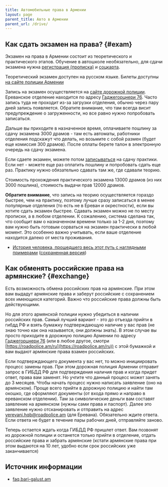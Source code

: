 ```yaml
---
title: Автомобильные права в Армении
layout: page
parent_title: Авто в Армении
parent_url: /drive/
---
```


## Как сдать экзамен на права? {#exam}

Экзамен на права в Армении состоит из теоретического и практического этапов. Обучение в автошколе необязательно, для
сдачи экзамена нужна [регистрация (прописка)](../documents/registration.md) и [соцкарта](../documents/social-number.md).

Теоретический экзамен доступен на русском языке. Билеты доступны
[на сайте полиции Армении](https://www.police.am/ճանապարհային-ոստիկանություն/the-list-of-driving-theory-test-questions.html)

Запись на экзамен осуществляется на [сайте дорожной полиции](https://roadpolice.am/ru).
Ереванское отделение находится по адресу [Гаджегорцнери 76](https://yandex.ru/maps/org/otdel_registratsii_tekhnicheskogo_osmotra_i_ekzamen_transportnykh_sredstv/173700962486/).
Часто запись туда не проходит из-за загрузки отделения, обычно через пару дней запись появляется. Обратите внимание,
что там всегда висит предупреждение о загруженности, но все равно нужно попробовать записаться.

Дальше вы приходите в назначенное время, оплачиваете пошлину за сдачу экзамена 3000 драмов - там есть автоматы, работники
отделения подскажут что делать, но возьмите с собой размен (будет еще комиссия 300 драмов). После оплаты берете талон в
электронную очередь на сдачу экзамена.

Если сдаете экзамен, можете потом [записываться](https://roadpolice.am/ru) на сдачу практики. Если нет -
можете еще раз оплатить пошлину и попробовать сдать еще раз. Практику нужно обязательно сдавать там же, где сдавали
теорию.

Стоимость прохождения практического экзамена 13000 драмов (из них 3000 пошлина), стоимость выдачи прав 12000 драмов.

**Обратите внимание**, что запись на теорию осуществляется гораздо быстрее, чем на практику, поэтому лучше сразу записаться
в менее популярные отделения (то есть не в Ереван и окрестности), если вы хотите сдать экзамен быстрее. Сдавать экзамен
можно не по месту прописки, а в любом отделении. К сожалению, система сделана так, что сообщит вам о назначенном времени
только за 1-2 дня, поэтому вам нужно быть готовым сорваться на экзамен практически в любой момент. Это особенно важно
учитывать, если ваше отделение находится далеко от места проживания.

- [История человека, прошедшего весь этот путь с наглядными примерами](https://www.fedyunin.ru/know-how/arm-drive) ([сохраненная версия](/assets/drive/license-fedyunin.pdf))

## Как обменять российские права на армянские? {#exchange}

Есть возможность обмена российских прав на армянские. При этом вам выдадут армянские права и заберут российские с
сохранением всех имеющихся категорий. Важно что российские права должны быть действующими.

Но для этого армянской полиции нужно убедиться в наличии российских прав. Самый лучший вариант - это до отъезда прийти
в гибдд РФ и взять бумажку подтверждающую наличие у вас прав (не знаю точно как она называется, они должны знать). В этом
случае вы просто приходите в дорожную полицию Армении по адресу [Гаджегорцнери 76](https://yandex.ru/maps/org/otdel_registratsii_tekhnicheskogo_osmotra_i_ekzamen_transportnykh_sredstv/173700962486/)
(или в любое другое, смотри [https://roadpolice.am/ru](https://roadpolice.am/ru)) с этой бумажкой и вам выдают армянские
права взамен российских.

Если подтверждающего документа у вас нет, то можно инициировать процесс замены прав. При этом дорожная полиция Армении
отправит запрос в ГИБДД РФ для подтверждения наличия прав и когда придет ответ, права вам заменят. Но учтите что данный
процесс может занять до 3 месяцев. Чтобы начать процесс нужно написать заявление (оно на армянском). Проще всего прийти
в дорожную полицию и найти там окошко, где оформляют документы (от входа прямо и направо в ереванском отделении). Там за
символические деньги вам составят заявление на армянском (нужны сами права и паспорт). Далее это заявление нужно
отсканировать и отправить на адрес [yerevani.hqb@roadpolice.am](mailto:yerevani.hqb@roadpolice.am) (для Еревана).
Обязательно ждите ответа. Если ответа не будет в течение пары рабочих дней, отправляйте заново.

Теперь остается ждать когда ГИБДД РФ пришлет ответ. Вам позвонят из дорожной полиции и останется только прийти в
отделение, отдать российские права и забрать армянские (кстати армянские права при этом выдаются на 10 лет, удобно если
срок российских уже заканчивается)

## Источник информации

- [faq.bari-galust.am](https://faq.bari-galust.am)
